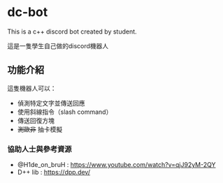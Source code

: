# dc-bot

This is a c++ discord bot created by student.

這是一隻學生自己做的discord機器人

## 功能介紹
這隻機器人可以：
* 偵測特定文字並傳送回應
* 使用斜線指令（slash command）
* 傳送回復方塊
* ~~測歐非~~ 抽卡模擬 

### 協助人士與參考資源
* @H1de_on_bruH : https://www.youtube.com/watch?v=qjJ92yM-2QY
* D++ lib : https://dpp.dev/
